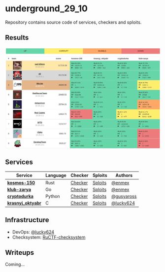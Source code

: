 # underground_29_10
Repository contains source code of services, checkers and sploits.

## Results

![Скорборд](board.png)

## Services

| Service | Language | Checker | Sploits | Authors |
|---------|----------|---------|---------|---------|
| **[kosmos-150](services/kosmos-150/)** | Rust | [Checker](checkers/kosmos-150/) | [Sploits](sploits/kosmos-150/) | [@enmex](https://github.com/enmex) |
| **[klub-zarya](services/klub-zarya/)** | Go | [Checker](checkers/klub-zarya/) | [Sploits](sploits/klub-zarya/) | [@enmex](https://github.com/enmex) |
| **[cryptodurka](services/cryptodurka/)** | Python | [Checker](checkers/cryptodurka/) | [Sploits](sploits/cryptodurka/) | [@gusyaross](https://github.com/gusyaross) |
| **[krasnyj_oktyabr](services/krasnyj_oktyabr/)** | C | [Checker](checkers/krasnyj_oktyabr/) | [Sploits](sploits/krasnyj_oktyabr/) | [@lucky624](https://github.com/lucky624) |


## Infrastructure

- DevOps: [@lucky624](https://github.com/lucky624)
- Checksystem: [RuCTF-checksystem](https://github.com/HackerDom/checksystem)


## Writeups

Coming...
